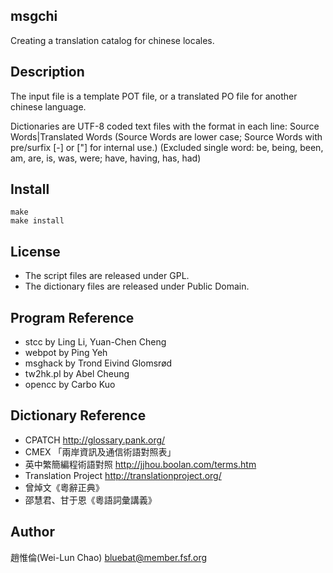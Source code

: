 msgchi
------
Creating a translation catalog for chinese locales.

Description
-----------
The input file is a template POT file, or a translated PO file for another chinese language.

Dictionaries are UTF-8 coded text files with the format in each line:
Source Words|Translated Words
(Source Words are lower case; Source Words with pre/surfix [-] or ["] for internal use.)
(Excluded single word: be, being, been, am, are, is, was, were; have, having, has, had)

Install
-----------
	make
	make install

License
-----------
* The script files are released under GPL.
* The dictionary files are released under Public Domain.

Program Reference
-----------------
* stcc by Ling Li, Yuan-Chen Cheng
* webpot by Ping Yeh
* msghack by Trond Eivind Glomsrød
* tw2hk.pl by Abel Cheung
* opencc by Carbo Kuo

Dictionary Reference
--------------------
* CPATCH <http://glossary.pank.org/>
* CMEX 「兩岸資訊及通信術語對照表」
* 英中繁簡編程術語對照 <http://jjhou.boolan.com/terms.htm>
* Translation Project <http://translationproject.org/>
* 曾焯文《粵辭正典》
* 邵慧君、甘于恩《粵語詞彙講義》

Author
------
趙惟倫(Wei-Lun Chao) <bluebat@member.fsf.org>
